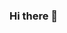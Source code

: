 ### Hi there 👋

<!--
**Tricihills/Tricihills** is a ✨ _special_ ✨ repository because its `README.md` (this file) appears on your GitHub profile.

Here are some ideas to get you started:

- 🔭 I’m currently working on .my studies..
- 🌱 I’m currently learning . computer..
- 👯 I’m looking to collaborate on ...
- 🤔 I’m looking for help with ...
- 💬 Ask me about ..music.
- 📫 How to reach me: ..0700273755.
- 😄 Pronouns: ...
- ⚡ Fun fact: ..
.
-->
